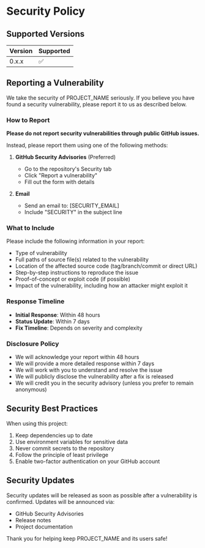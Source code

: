 # Security Policy

## Supported Versions

| Version | Supported          |
| ------- | ------------------ |
| 0.x.x   | :white_check_mark: |

## Reporting a Vulnerability

We take the security of PROJECT_NAME seriously. If you believe you have found a security vulnerability, please report it to us as described below.

### How to Report

**Please do not report security vulnerabilities through public GitHub issues.**

Instead, please report them using one of the following methods:

1. **GitHub Security Advisories** (Preferred)
   - Go to the repository's Security tab
   - Click "Report a vulnerability"
   - Fill out the form with details

2. **Email**
   - Send an email to: [SECURITY_EMAIL]
   - Include "SECURITY" in the subject line

### What to Include

Please include the following information in your report:

- Type of vulnerability
- Full paths of source file(s) related to the vulnerability
- Location of the affected source code (tag/branch/commit or direct URL)
- Step-by-step instructions to reproduce the issue
- Proof-of-concept or exploit code (if possible)
- Impact of the vulnerability, including how an attacker might exploit it

### Response Timeline

- **Initial Response**: Within 48 hours
- **Status Update**: Within 7 days
- **Fix Timeline**: Depends on severity and complexity

### Disclosure Policy

- We will acknowledge your report within 48 hours
- We will provide a more detailed response within 7 days
- We will work with you to understand and resolve the issue
- We will publicly disclose the vulnerability after a fix is released
- We will credit you in the security advisory (unless you prefer to remain anonymous)

## Security Best Practices

When using this project:

1. Keep dependencies up to date
2. Use environment variables for sensitive data
3. Never commit secrets to the repository
4. Follow the principle of least privilege
5. Enable two-factor authentication on your GitHub account

## Security Updates

Security updates will be released as soon as possible after a vulnerability is confirmed. Updates will be announced via:

- GitHub Security Advisories
- Release notes
- Project documentation

Thank you for helping keep PROJECT_NAME and its users safe!
